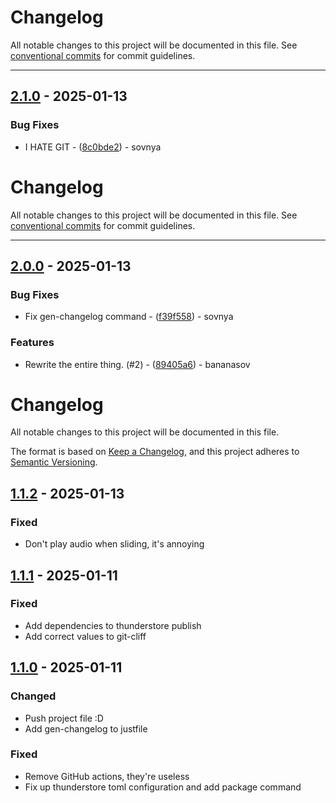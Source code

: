 # Changelog

All notable changes to this project will be documented in this file. See [conventional commits](https://www.conventionalcommits.org/) for commit guidelines.

---
## [2.1.0](https://github.com/bananasov/StraftatNoSlideTimer/compare/2.0.0..2.1.0) - 2025-01-13

### Bug Fixes

- I HATE GIT - ([8c0bde2](https://github.com/bananasov/StraftatNoSlideTimer/commit/8c0bde2d2b3778e33789d6f9b169fd96913a9412)) - sovnya

# Changelog

All notable changes to this project will be documented in this file. See [conventional commits](https://www.conventionalcommits.org/) for commit guidelines.

---
## [2.0.0](https://github.com/bananasov/StraftatNoSlideTimer/compare/1.2.0..2.0.0) - 2025-01-13

### Bug Fixes

- Fix gen-changelog command - ([f39f558](https://github.com/bananasov/StraftatNoSlideTimer/commit/f39f55838d53677da05d8953158c741db92b70a3)) - sovnya

### Features

- Rewrite the entire thing. (#2) - ([89405a6](https://github.com/bananasov/StraftatNoSlideTimer/commit/89405a64d5624e26a3a308c29143d5ec1e29fb9e)) - bananasov

# Changelog

All notable changes to this project will be documented in this file.

The format is based on [Keep a Changelog](https://keepachangelog.com/en/1.0.0/),
and this project adheres to [Semantic Versioning](https://semver.org/spec/v2.0.0.html).

## [1.1.2] - 2025-01-13

### Fixed

- Don't play audio when sliding, it's annoying

## [1.1.1] - 2025-01-11

### Fixed

- Add dependencies to thunderstore publish
- Add correct values to git-cliff

## [1.1.0] - 2025-01-11

### Changed

- Push project file :D
- Add gen-changelog to justfile

### Fixed

- Remove GitHub actions, they're useless
- Fix up thunderstore toml configuration and add package command

[1.1.2]: https://github.com/bananasov/StraftatNoSlideTimer/compare/1.1.1..1.1.2
[1.1.1]: https://github.com/bananasov/StraftatNoSlideTimer/compare/1.1.0..1.1.1
[1.1.0]: https://github.com/bananasov/StraftatNoSlideTimer/compare/1.0.0..1.1.0

<!-- generated by git-cliff -->
